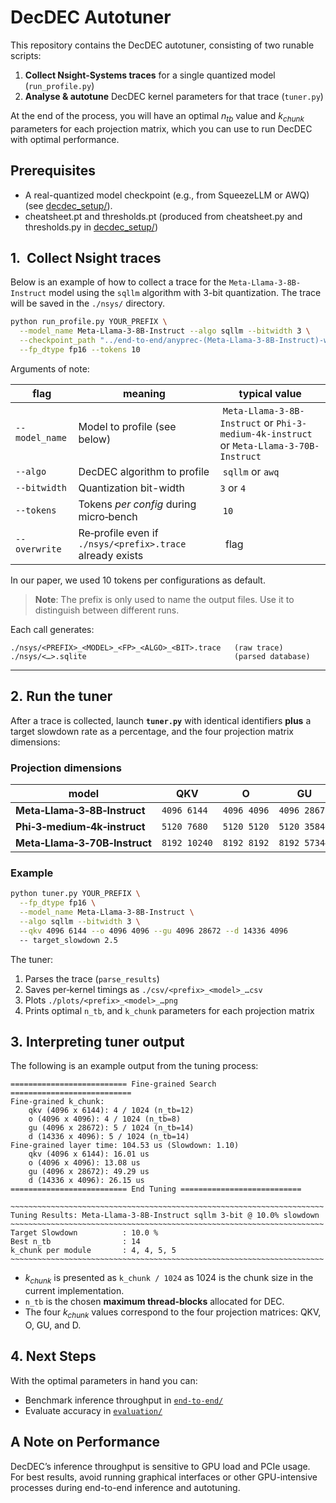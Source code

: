 # DecDEC Autotuner

This repository contains the DecDEC autotuner, consisting of two runable scripts:

1. **Collect Nsight‑Systems traces** for a single quantized model (`run_profile.py`)
2. **Analyse & autotune** DecDEC kernel parameters for that trace (`tuner.py`)

At the end of the process, you will have an optimal $n_{tb}$ value and $k_{chunk}$ parameters for each projection matrix, which you can use to run DecDEC with optimal performance.

## Prerequisites

- A real-quantized model checkpoint (e.g., from SqueezeLLM or AWQ) (see [decdec_setup/](../decdec_setup/)).
- cheatsheet.pt and thresholds.pt (produced from cheatsheet.py and thresholds.py in [decdec_setup/](../decdec_setup/))

## 1.  Collect Nsight traces

Below is an example of how to collect a trace for the `Meta-Llama-3-8B-Instruct` model using the `sqllm` algorithm with 3-bit quantization. The trace will be saved in the `./nsys/` directory.

```bash
python run_profile.py YOUR_PREFIX \
  --model_name Meta-Llama-3-8B-Instruct --algo sqllm --bitwidth 3 \
  --checkpoint_path "../end-to-end/anyprec-(Meta-Llama-3-8B-Instruct)-w3_orig3-gc1-c4_s100_blk512" \
  --fp_dtype fp16 --tokens 10

```

Arguments of note:

| flag | meaning | typical value |
|------|---------|---------------|
| `--model_name` | Model to profile (see below) | `Meta-Llama-3-8B-Instruct` or `Phi-3-medium-4k-instruct` or `Meta-Llama-3-70B-Instruct` |
| `--algo` | DecDEC algorithm to profile | `sqllm` or `awq` |
| `--bitwidth` | Quantization bit-width | `3` or `4` |
| `--tokens` | Tokens *per config* during micro‑bench | `10` |
| `--overwrite` | Re‑profile even if `./nsys/<prefix>.trace` already exists |  flag |

In our paper, we used 10 tokens per configurations as default.

> **Note**: The prefix is only used to name the output files. Use it to distinguish between different runs.

Each call generates:

```
./nsys/<PREFIX>_<MODEL>_<FP>_<ALGO>_<BIT>.trace   (raw trace)
./nsys/<…>.sqlite                                 (parsed database)
```

---

## 2. Run the tuner

After a trace is collected, launch **`tuner.py`** with identical identifiers **plus** a target slowdown rate as a percentage, and the four projection matrix dimensions:

### Projection dimensions

| model | QKV | O | GU | D |
|-------|-----|---|----|---|
| **Meta‑Llama‑3‑8B‑Instruct** | `4096 6144` | `4096 4096` | `4096 28672` | `14336 4096` |
| **Phi‑3‑medium‑4k‑instruct** | `5120 7680` | `5120 5120` | `5120 35840` | `17920 5120` |
| **Meta‑Llama‑3‑70B‑Instruct** | `8192 10240` | `8192 8192` | `8192 57344` | `28672 8192` |

### Example

```bash
python tuner.py YOUR_PREFIX \
  --fp_dtype fp16 \
  --model_name Meta-Llama-3-8B-Instruct \
  --algo sqllm --bitwidth 3 \
  --qkv 4096 6144 --o 4096 4096 --gu 4096 28672 --d 14336 4096
  -- target_slowdown 2.5
```

The tuner:

1. Parses the trace (`parse_results`)
2. Saves per‑kernel timings as `./csv/<prefix>_<model>_…csv`
3. Plots `./plots/<prefix>_<model>_…png`
4. Prints optimal `n_tb`, and `k_chunk` parameters for each projection matrix


## 3. Interpreting tuner output

The following is an example output from the tuning process:
```
========================== Fine-grained Search ===========================
Fine-grained k_chunk:
    qkv (4096 x 6144): 4 / 1024 (n_tb=12)
    o (4096 x 4096): 4 / 1024 (n_tb=8)
    gu (4096 x 28672): 5 / 1024 (n_tb=14)
    d (14336 x 4096): 5 / 1024 (n_tb=14)
Fine-grained layer time: 104.53 us (Slowdown: 1.10)
    qkv (4096 x 6144): 16.01 us 
    o (4096 x 4096): 13.08 us 
    gu (4096 x 28672): 49.29 us 
    d (14336 x 4096): 26.15 us 
========================== End Tuning ===========================

~~~~~~~~~~~~~~~~~~~~~~~~~~~~~~~~~~~~~~~~~~~~~~~~~~~~~~~~~~~~~~~~~~~~~~
Tuning Results: Meta-Llama-3-8B-Instruct sqllm 3-bit @ 10.0% slowdown
~~~~~~~~~~~~~~~~~~~~~~~~~~~~~~~~~~~~~~~~~~~~~~~~~~~~~~~~~~~~~~~~~~~~~~
Target Slowdown          : 10.0 %
Best n_tb                : 14
k_chunk per module       : 4, 4, 5, 5
~~~~~~~~~~~~~~~~~~~~~~~~~~~~~~~~~~~~~~~~~~~~~~~~~~~~~~~~~~~~~~~~~~~~~~
```

* $k_{chunk}$ is presented as `k_chunk / 1024` as 1024 is the chunk size in the current implementation.
* `n_tb` is the chosen **maximum thread‑blocks** allocated for DEC.
* The four $k_{chunk}$ values correspond to the four projection matrices: QKV, O, GU, and D.

## 4. Next Steps

With the optimal parameters in hand you can:

- Benchmark inference throughput in [`end-to-end/`](../end-to-end/)
- Evaluate accuracy in [`evaluation/`](../evaluation/)

## A Note on Performance

DecDEC’s inference throughput is sensitive to GPU load and PCIe usage. For best results, avoid running graphical interfaces or other GPU-intensive processes during end-to-end inference and autotuning.
